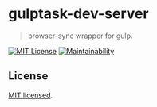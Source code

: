 # gulptask-dev-server

> browser-sync wrapper for gulp.

[![MIT License](http://img.shields.io/badge/license-MIT-blue.svg?style=flat)](LICENSE)
[![Maintainability](https://api.codeclimate.com/v1/badges/368ba8f6692a6a8ee301/maintainability)](https://codeclimate.com/github/MasatoMakino/gulptask-dev-server/maintainability)

## License

[MIT licensed](LICENSE).